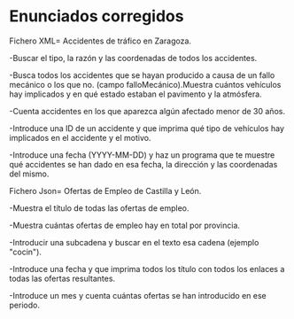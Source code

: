# Enunciados corregidos 
Fichero XML= Accidentes de tráfico en Zaragoza.

-Buscar el tipo, la razón y las coordenadas de todos los accidentes.

-Busca todos los accidentes que se hayan producido a causa de un fallo mecánico o los que no. (campo falloMecánico).Muestra cuántos vehículos hay implicados y en qué estado estaban el pavimento y la atmósfera.

-Cuenta accidentes en los que aparezca algún afectado menor de 30 años.

-Introduce una ID de un accidente y que imprima qué tipo de vehículos hay implicados en el accidente y el motivo.

-Introduce una fecha (YYYY-MM-DD) y haz un programa que te muestre qué accidentes se han dado en esa fecha, la dirección y las coordenadas del mismo.


Fichero Json= Ofertas de Empleo de Castilla y León.

-Muestra el título de todas las ofertas de empleo.

-Muestra cuántas ofertas de empleo hay en total por provincia.

-Introducir una subcadena y buscar en el texto esa cadena (ejemplo "cocin").

-Introduce una fecha y que imprima todos los título con todos los enlaces a todas las ofertas resultantes.

-Introduce un mes y cuenta cuántas ofertas se han introducido en ese periodo.
